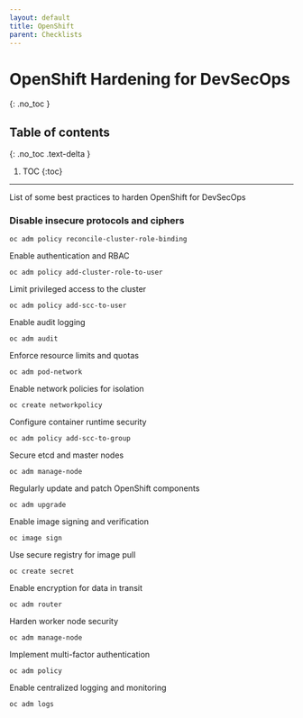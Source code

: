 ```yaml
---
layout: default
title: OpenShift
parent: Checklists
---
```


# OpenShift Hardening for DevSecOps
{: .no_toc }

## Table of contents
{: .no_toc .text-delta }

1. TOC
{:toc}

---

<span class="d-inline-block p-2 mr-1 v-align-middle bg-green-000"></span>List of some best practices to harden OpenShift for DevSecOps


### Disable insecure protocols and ciphers	

```
oc adm policy reconcile-cluster-role-binding
```

Enable authentication and RBAC

```
oc adm policy add-cluster-role-to-user
```

Limit privileged access to the cluster	

```
oc adm policy add-scc-to-user
```

Enable audit logging	

```
oc adm audit
```

Enforce resource limits and quotas	


```
oc adm pod-network
```

Enable network policies for isolation	

```
oc create networkpolicy
```

Configure container runtime security	

```
oc adm policy add-scc-to-group
```

Secure etcd and master nodes	

```
oc adm manage-node
```

Regularly update and patch OpenShift components	

```
oc adm upgrade
```

Enable image signing and verification	

```
oc image sign
```

Use secure registry for image pull	

```
oc create secret
```

Enable encryption for data in transit	

```
oc adm router
```

Harden worker node security	

```
oc adm manage-node
```

Implement multi-factor authentication	

```
oc adm policy
```

Enable centralized logging and monitoring	

```
oc adm logs
```